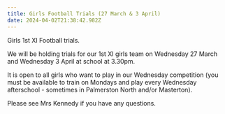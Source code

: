 ```yaml
---
title: Girls Football Trials (27 March & 3 April)
date: 2024-04-02T21:38:42.982Z
---
```

Girls 1st XI Football trials.  

We will be holding trials for our 1st XI girls team on Wednesday 27 March and Wednesday 3 April at school at 3.30pm.  

It is open to all girls who want to play in our Wednesday competition (you must be available to train on Mondays and play every Wednesday afterschool - sometimes in Palmerston North and/or Masterton).  

Please see Mrs Kennedy if you have any questions.